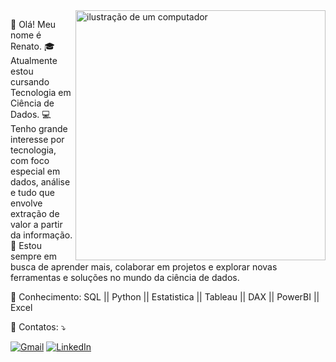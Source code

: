 
<img src="https://raw.githubusercontent.com/RenatoLSS/RenatoSantos4950885/refs/heads/main/imagens/IMG.png?token=GHSAT0AAAAAADHPF2X3J5UCYCGMNXK4T7UA2D2X46Q" alt="ilustração de um computador" min-width="400px" max-width="400px" width="400px" align="right">

<p align="left"> 
👋 Olá! Meu nome é Renato.
🎓 Atualmente estou cursando Tecnologia em Ciência de Dados.
💻 Tenho grande interesse por tecnologia, com foco especial em dados, análise e tudo que envolve extração de valor a partir da informação.
🚀 Estou sempre em busca de aprender mais, colaborar em projetos e explorar novas ferramentas e soluções no mundo da ciência de dados.
  
</p>

<p align="left">
  💼 Conhecimento:  SQL || Python || Estatistica || Tableau || DAX || PowerBI || Excel
</p>

<p align="left">
  💌 Contatos: ⤵️
</p>

<p align="left">
  <a href="#" title="Gmail">
  <img src="https://img.shields.io/badge/-Gmail-FF0000?style=flat-square&labelColor=FF0000&logo=gmail&logoColor=white&link=mailto:sc.renatosantos@gmail" alt="Gmail"/></a>
  <a href="#" title="LinkedIn">
  <img src="https://img.shields.io/badge/-Linkedin-0e76a8?style=flat-square&logo=Linkedin&logoColor=white&link=https://www.linkedin.com/in/renato-santos-2a690430b" alt="LinkedIn"/></a>
</p>
